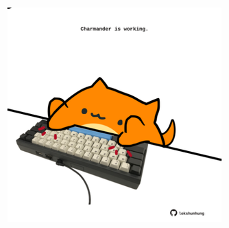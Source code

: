 <!-- built at 25/05/2025, 22:00:31 UTC -->
<p align="center">
  <img width="500" height="500" src="./ReadmeImage.svg">
</p>
